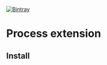 [![Bintray](https://img.shields.io/bintray/v/ciriti/c-delivery/gitutils-plugin?color=blue&label=Process%20Extension)](https://bintray.com/ciriti/c-delivery/process-ext)

# Process extension

## Install